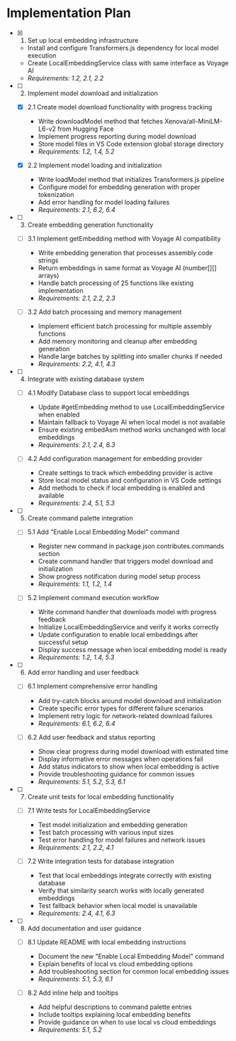 # Implementation Plan

- [x] 1. Set up local embedding infrastructure

  - Install and configure Transformers.js dependency for local model execution
  - Create LocalEmbeddingService class with same interface as Voyage AI
  - _Requirements: 1.2, 2.1, 2.2_

- [ ] 2. Implement model download and initialization

  - [x] 2.1 Create model download functionality with progress tracking

    - Write downloadModel method that fetches Xenova/all-MiniLM-L6-v2 from Hugging Face
    - Implement progress reporting during model download
    - Store model files in VS Code extension global storage directory
    - _Requirements: 1.2, 1.4, 5.2_

  - [x] 2.2 Implement model loading and initialization
    - Write loadModel method that initializes Transformers.js pipeline
    - Configure model for embedding generation with proper tokenization
    - Add error handling for model loading failures
    - _Requirements: 2.1, 6.2, 6.4_

- [ ] 3. Create embedding generation functionality

  - [ ] 3.1 Implement getEmbedding method with Voyage AI compatibility

    - Write embedding generation that processes assembly code strings
    - Return embeddings in same format as Voyage AI (number[][] arrays)
    - Handle batch processing of 25 functions like existing implementation
    - _Requirements: 2.1, 2.2, 2.3_

  - [ ] 3.2 Add batch processing and memory management
    - Implement efficient batch processing for multiple assembly functions
    - Add memory monitoring and cleanup after embedding generation
    - Handle large batches by splitting into smaller chunks if needed
    - _Requirements: 2.2, 4.1, 4.3_

- [ ] 4. Integrate with existing database system

  - [ ] 4.1 Modify Database class to support local embeddings

    - Update #getEmbedding method to use LocalEmbeddingService when enabled
    - Maintain fallback to Voyage AI when local model is not available
    - Ensure existing embedAsm method works unchanged with local embeddings
    - _Requirements: 2.1, 2.4, 6.3_

  - [ ] 4.2 Add configuration management for embedding provider
    - Create settings to track which embedding provider is active
    - Store local model status and configuration in VS Code settings
    - Add methods to check if local embedding is enabled and available
    - _Requirements: 2.4, 5.1, 5.3_

- [ ] 5. Create command palette integration

  - [ ] 5.1 Add "Enable Local Embedding Model" command

    - Register new command in package.json contributes.commands section
    - Create command handler that triggers model download and initialization
    - Show progress notification during model setup process
    - _Requirements: 1.1, 1.2, 1.4_

  - [ ] 5.2 Implement command execution workflow
    - Write command handler that downloads model with progress feedback
    - Initialize LocalEmbeddingService and verify it works correctly
    - Update configuration to enable local embeddings after successful setup
    - Display success message when local embedding model is ready
    - _Requirements: 1.2, 1.4, 5.3_

- [ ] 6. Add error handling and user feedback

  - [ ] 6.1 Implement comprehensive error handling

    - Add try-catch blocks around model download and initialization
    - Create specific error types for different failure scenarios
    - Implement retry logic for network-related download failures
    - _Requirements: 6.1, 6.2, 6.4_

  - [ ] 6.2 Add user feedback and status reporting
    - Show clear progress during model download with estimated time
    - Display informative error messages when operations fail
    - Add status indicators to show when local embedding is active
    - Provide troubleshooting guidance for common issues
    - _Requirements: 5.1, 5.2, 5.3, 6.1_

- [ ] 7. Create unit tests for local embedding functionality

  - [ ] 7.1 Write tests for LocalEmbeddingService

    - Test model initialization and embedding generation
    - Test batch processing with various input sizes
    - Test error handling for model failures and network issues
    - _Requirements: 2.1, 2.2, 4.1_

  - [ ] 7.2 Write integration tests for database integration
    - Test that local embeddings integrate correctly with existing database
    - Verify that similarity search works with locally generated embeddings
    - Test fallback behavior when local model is unavailable
    - _Requirements: 2.4, 4.1, 6.3_

- [ ] 8. Add documentation and user guidance

  - [ ] 8.1 Update README with local embedding instructions

    - Document the new "Enable Local Embedding Model" command
    - Explain benefits of local vs cloud embedding options
    - Add troubleshooting section for common local embedding issues
    - _Requirements: 5.1, 5.3, 6.1_

  - [ ] 8.2 Add inline help and tooltips
    - Add helpful descriptions to command palette entries
    - Include tooltips explaining local embedding benefits
    - Provide guidance on when to use local vs cloud embeddings
    - _Requirements: 5.1, 5.2_
